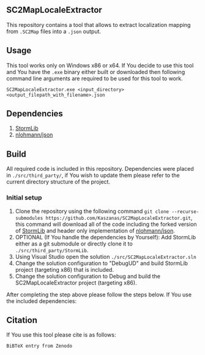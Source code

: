 ## SC2MapLocaleExtractor

This repository contains a tool that allows to extract localization mapping from ```.SC2Map``` files into a ```.json``` output.

## Usage

This tool works only on Windows x86 or x64.
If You decide to use this tool and You have the ```.exe``` binary either built or downloaded then following command line arguments are required to be used for this tool to work.

```
SC2MapLocaleExtractor.exe <input_directory> <output_filepath_with_filename>.json
```

## Dependencies

1. [StormLib](https://github.com/Kaszanas/StormLib)
2. [nlohmann/json](https://github.com/nlohmann/json)

## Build

All required code is included in this repository.
Dependencies were placed in ```./src/third_party/```, if You wish to update them please refer to the current directory structure of the project.

### Initial setup

1. Clone the repository using the following command ```git clone --recurse-submodules https://github.com/Kaszanas/SC2MapLocaleExtractor.git```, this command will download all of the code including the forked version of [StormLib](https://github.com/Kaszanas/StormLib) and header only implementation of [nlohmann/json](https://github.com/nlohmann/json).
2. OPTIONAL (If You handle the dependencies by Yourself): Add StormLib either as a git submodule or directly clone it to ```./src/third_party/StormLib```.
3. Using Visual Studio open the solution ```./src/SC2MapLocaleExtractor.sln```
4. Change the solution configuration to "DebugUD" and build StormLib project (targeting x86) that is included.
5. Change the solution configuration to Debug and build the SC2MapLocaleExtractor project (targeting x86).

After completing the step above please follow the steps below.
If You use the included dependencies:

## Citation

If You use this tool please cite is as follows:

```
BiBTeX entry from Zenodo
```
